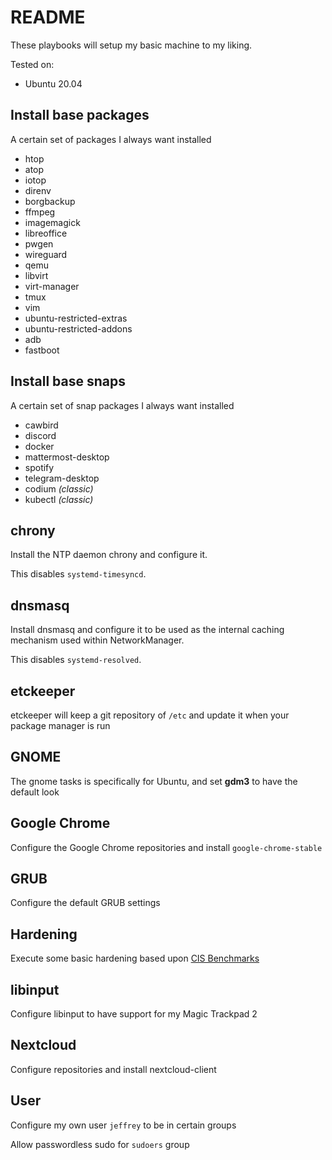 # README

These playbooks will setup my basic machine to my liking.

Tested on:

* Ubuntu 20.04

## Install base packages

A certain set of packages I always want installed

* htop
* atop
* iotop
* direnv
* borgbackup
* ffmpeg
* imagemagick
* libreoffice
* pwgen
* wireguard
* qemu
* libvirt
* virt-manager
* tmux
* vim
* ubuntu-restricted-extras
* ubuntu-restricted-addons
* adb
* fastboot

## Install base snaps

A certain set of snap packages I always want installed

* cawbird
* discord
* docker
* mattermost-desktop
* spotify
* telegram-desktop
* codium *(classic)*
* kubectl *(classic)*

## chrony

Install the NTP daemon chrony and configure it.

This disables `systemd-timesyncd`.

## dnsmasq

Install dnsmasq and configure it to be used as the internal caching mechanism
used within NetworkManager.

This disables `systemd-resolved`.

## etckeeper

etckeeper will keep a git repository of `/etc` and update it when your package manager is run

## GNOME

The gnome tasks is specifically for Ubuntu, and set **gdm3** to have the default look

## Google Chrome

Configure the Google Chrome repositories and install `google-chrome-stable`

## GRUB

Configure the default GRUB settings

## Hardening

Execute some basic hardening based upon [CIS Benchmarks](https://www.cisecurity.org/cis-benchmarks/)

## libinput

Configure libinput to have support for my Magic Trackpad 2

## Nextcloud

Configure repositories and install nextcloud-client

## User

Configure my own user `jeffrey` to be in certain groups

Allow passwordless sudo for `sudoers` group
